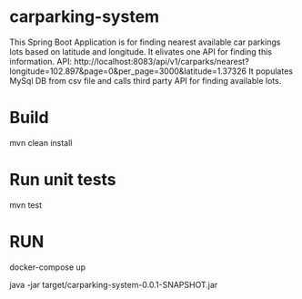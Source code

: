# carparking-system
This Spring Boot Application is for finding nearest available car parkings lots based on latitude and longitude. It elivates one API for finding this information.
API: http://localhost:8083/api/v1/carparks/nearest?longitude=102.897&page=0&per_page=3000&latitude=1.37326
It populates MySql DB from csv file and calls third party API for finding available lots.
# Build
mvn clean install
# Run unit tests
mvn test
# RUN
docker-compose up

java -jar target/carparking-system-0.0.1-SNAPSHOT.jar
